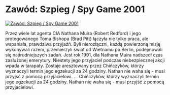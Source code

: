 Zawód: Szpieg / Spy Game 2001 
=============
[![Zawód: Szpieg / Spy Game 2001 ](http://vidos.pl/images/player.gif)](http://vidos.pl/zawod-szpieg-spy-game-2001)

 Przez wiele lat agenta CIA Nathana Muira (Robert Redford) i jego protegowanego Toma Bishopa (Brad Pitt) łączyła nie tylko praca, ale wspaniała, prawdziwa przyjaźń. Byli nierozłączni, każdą powierzoną misję wykonywali razem, przemierzyli świat od Wietnamu po Berlin, podejmowali się najtrudniejszych zadań. Jest rok 1991, dla Nathana Muira nadszedł czas zasłużonej emerytury. Niestety jego przyjaciel podczas niebezpiecznej akcji wpada w tarapaty. Zostaje aresztowany przez Chińczyków, którzy wyznaczyli termin jego egzekucji za 24 godziny. Nathan nie waha się - musi przyjść z pomocą przyjacielowi.   ... Chińczyków, którzy wyznaczyli termin jego egzekucji za 24 godziny. Nathan nie waha się - musi przyjść z pomocą przyjacielowi.
